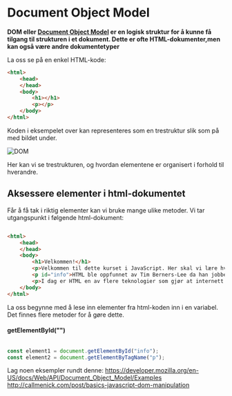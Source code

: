 # Document Object Model

**DOM eller [Document Object Model](https://www.w3.org/TR/WD-DOM/introduction.html) er en logisk struktur for å kunne få tilgang til strukturen i et dokument. Dette er ofte HTML-dokumenter,men kan også være andre dokumentetyper**

La oss se på en enkel HTML-kode:

``` html
<html>
    <head>
    </head>
    <body>
        <h1></h1>
        <p></p>
    </body>
</html>


```

Koden i eksempelet over kan representeres som en trestruktur slik som på med bildet under.

![DOM](https://upload.wikimedia.org/wikipedia/commons/thumb/8/8b/Simpe_HTML_page_DOM.svg/390px-Simpe_HTML_page_DOM.svg.png)

Her kan vi se trestrukturen, og hvordan elementene er organisert i forhold til hverandre.

## Aksessere elementer i html-dokumentet

Får å få tak i riktig elementer kan vi bruke mange ulike metoder. Vi tar utgangspunkt i følgende html-dokument:

``` html

<html>
    <head>
    </head>
    <body>
        <h1>Velkommen!</h1>
        <p>Velkommen til dette kurset i JavaScript. Her skal vi lære hvordan vi kan bruke programmering til å løse en rekke problemer.</p>
        <p id="info">HTML ble oppfunnet av Tim Berners-Lee da han jobbet på CERN.</p>
        <p>I dag er HTML en av flere teknologier som gjør at internett fungerer slik vi kjenner det.</p>
    </body>
</html>

```

La oss begynne med å lese inn elementer fra html-koden inn i en variabel. Det finnes flere metoder for å gøre dette.

#### getElementById("<id>")
```javascript

const element1 = document.getElementById("info");
const element2 = document.getElementByTagName("p");

```


Lag noen eksempler rundt denne: https://developer.mozilla.org/en-US/docs/Web/API/Document_Object_Model/Examples
http://callmenick.com/post/basics-javascript-dom-manipulation
